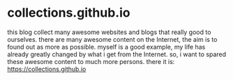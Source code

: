 # collections.github.io
this blog collect many  awesome websites  and blogs that  really  good to ourselves.
there are many awesome content on the Internet, the aim is to found out as more as possible.
myself is a good example, my life has already greatly changed by what i get from the Internet.
so, i want to spared these awesome content to much more persons.
there it is:  https://collections.github.io
